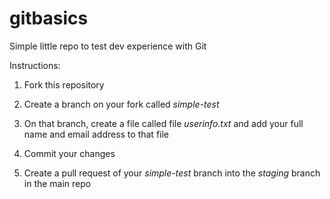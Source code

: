 # gitbasics

Simple little repo to test dev experience with Git

Instructions:

1) Fork this repository

2) Create a branch on your fork called *simple-test*

3) On that branch, create a file called file *userinfo.txt* and add your full name and email address to that file

4) Commit your changes

5) Create a pull request of your *simple-test* branch into the *staging* branch in the main repo
